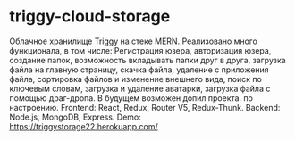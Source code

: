 # triggy-cloud-storage
Облачное хранилище Triggy на стеке MERN. Реализовано много функционала, в том числе: Регистрация юзера, авторизация юзера, создание папок, 
возможность вкладывать папки друг в друга, загрузка файла на главную страницу, скачка файла, удаление с приложения файла, сортировка файлов и 
изменение внешнего вида, поиск по ключевым словам, загрузка и удаление аватарки, загрузка файла с помощью драг-дропа. 
В будущем возможен допил проекта. по настроению.
Frontend: React, Redux, Router V5, Redux-Thunk.
Backend: Node.js, MongoDB, Express.
Demo: https://triggystorage22.herokuapp.com/
